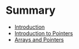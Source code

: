 # Summary

* [Introduction](README.md)
* [Introduction to Pointers](chapter1.md)
* [Arrays and Pointers](arrays_and_pointers.md)

